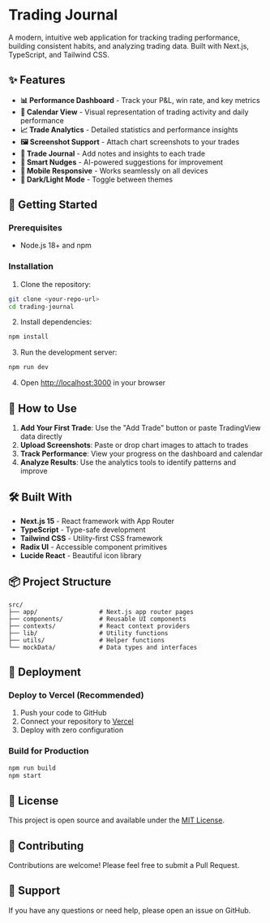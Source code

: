 # Trading Journal

A modern, intuitive web application for tracking trading performance, building consistent habits, and analyzing trading data. Built with Next.js, TypeScript, and Tailwind CSS.

## ✨ Features

- **📊 Performance Dashboard** - Track your P&L, win rate, and key metrics
- **📅 Calendar View** - Visual representation of trading activity and daily performance
- **📈 Trade Analytics** - Detailed statistics and performance insights
- **🖼️ Screenshot Support** - Attach chart screenshots to your trades
- **📝 Trade Journal** - Add notes and insights to each trade
- **🎯 Smart Nudges** - AI-powered suggestions for improvement
- **📱 Mobile Responsive** - Works seamlessly on all devices
- **🌙 Dark/Light Mode** - Toggle between themes

## 🚀 Getting Started

### Prerequisites

- Node.js 18+ and npm

### Installation

1. Clone the repository:
```bash
git clone <your-repo-url>
cd trading-journal
```

2. Install dependencies:
```bash
npm install
```

3. Run the development server:
```bash
npm run dev
```

4. Open [http://localhost:3000](http://localhost:3000) in your browser

## 📖 How to Use

1. **Add Your First Trade**: Use the "Add Trade" button or paste TradingView data directly
2. **Upload Screenshots**: Paste or drop chart images to attach to trades
3. **Track Performance**: View your progress on the dashboard and calendar
4. **Analyze Results**: Use the analytics tools to identify patterns and improve

## 🛠️ Built With

- **Next.js 15** - React framework with App Router
- **TypeScript** - Type-safe development
- **Tailwind CSS** - Utility-first CSS framework
- **Radix UI** - Accessible component primitives
- **Lucide React** - Beautiful icon library

## 📦 Project Structure

```
src/
├── app/                 # Next.js app router pages
├── components/          # Reusable UI components
├── contexts/            # React context providers
├── lib/                 # Utility functions
├── utils/               # Helper functions
└── mockData/            # Data types and interfaces
```

## 🚀 Deployment

### Deploy to Vercel (Recommended)

1. Push your code to GitHub
2. Connect your repository to [Vercel](https://vercel.com)
3. Deploy with zero configuration

### Build for Production

```bash
npm run build
npm start
```

## 📄 License

This project is open source and available under the [MIT License](LICENSE).

## 🤝 Contributing

Contributions are welcome! Please feel free to submit a Pull Request.

## 📧 Support

If you have any questions or need help, please open an issue on GitHub.
